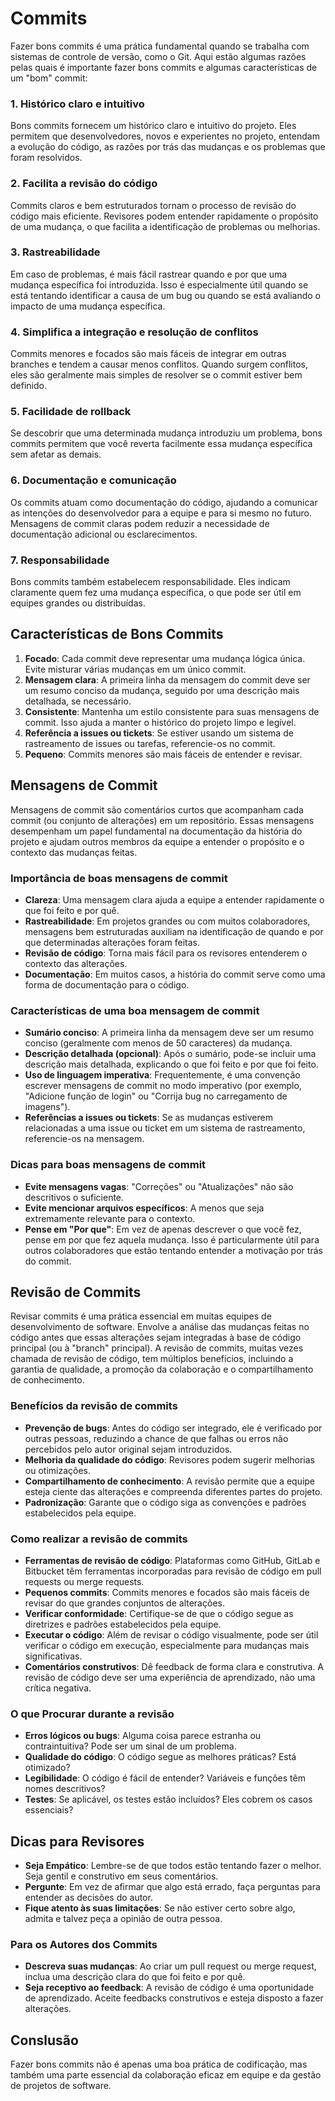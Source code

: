 # Commits

Fazer bons commits é uma prática fundamental quando se trabalha com sistemas de controle de versão, como o Git. Aqui estão algumas razões pelas quais é importante fazer bons commits e algumas características de um "bom" commit:

### 1. Histórico claro e intuitivo
Bons commits fornecem um histórico claro e intuitivo do projeto. Eles permitem que desenvolvedores, novos e experientes no projeto, entendam a evolução do código, as razões por trás das mudanças e os problemas que foram resolvidos.

### 2. Facilita a revisão do código
Commits claros e bem estruturados tornam o processo de revisão do código mais eficiente. Revisores podem entender rapidamente o propósito de uma mudança, o que facilita a identificação de problemas ou melhorias.

### 3. Rastreabilidade
Em caso de problemas, é mais fácil rastrear quando e por que uma mudança específica foi introduzida. Isso é especialmente útil quando se está tentando identificar a causa de um bug ou quando se está avaliando o impacto de uma mudança específica.

### 4. Simplifica a integração e resolução de conflitos
Commits menores e focados são mais fáceis de integrar em outras branches e tendem a causar menos conflitos. Quando surgem conflitos, eles são geralmente mais simples de resolver se o commit estiver bem definido.

### 5. Facilidade de rollback
Se descobrir que uma determinada mudança introduziu um problema, bons commits permitem que você reverta facilmente essa mudança específica sem afetar as demais.

### 6. Documentação e comunicação
Os commits atuam como documentação do código, ajudando a comunicar as intenções do desenvolvedor para a equipe e para si mesmo no futuro. Mensagens de commit claras podem reduzir a necessidade de documentação adicional ou esclarecimentos.

### 7. Responsabilidade
Bons commits também estabelecem responsabilidade. Eles indicam claramente quem fez uma mudança específica, o que pode ser útil em equipes grandes ou distribuídas.

## Características de Bons Commits

1. **Focado**: Cada commit deve representar uma mudança lógica única. Evite misturar várias mudanças em um único commit.
2. **Mensagem clara**: A primeira linha da mensagem do commit deve ser um resumo conciso da mudança, seguido por uma descrição mais detalhada, se necessário.
3. **Consistente**: Mantenha um estilo consistente para suas mensagens de commit. Isso ajuda a manter o histórico do projeto limpo e legível.
4. **Referência a issues ou tickets**: Se estiver usando um sistema de rastreamento de issues ou tarefas, referencie-os no commit.
5. **Pequeno**: Commits menores são mais fáceis de entender e revisar.

## Mensagens de Commit

Mensagens de commit são comentários curtos que acompanham cada commit (ou conjunto de alterações) em um repositório. Essas mensagens desempenham um papel fundamental na documentação da história do projeto e ajudam outros membros da equipe a entender o propósito e o contexto das mudanças feitas.

### Importância de boas mensagens de commit

- **Clareza**: Uma mensagem clara ajuda a equipe a entender rapidamente o que foi feito e por quê.
- **Rastreabilidade**: Em projetos grandes ou com muitos colaboradores, mensagens bem estruturadas auxiliam na identificação de quando e por que determinadas alterações foram feitas.
- **Revisão de código**: Torna mais fácil para os revisores entenderem o contexto das alterações.
- **Documentação**: Em muitos casos, a história do commit serve como uma forma de documentação para o código.

### Características de uma boa mensagem de commit

- **Sumário conciso**: A primeira linha da mensagem deve ser um resumo conciso (geralmente com menos de 50 caracteres) da mudança.
- **Descrição detalhada (opcional)**: Após o sumário, pode-se incluir uma descrição mais detalhada, explicando o que foi feito e por que foi feito.
- **Uso de linguagem imperativa**: Frequentemente, é uma convenção escrever mensagens de commit no modo imperativo (por exemplo, "Adicione função de login" ou "Corrija bug no carregamento de imagens").
- **Referências a issues ou tickets**: Se as mudanças estiverem relacionadas a uma issue ou ticket em um sistema de rastreamento, referencie-os na mensagem.

### Dicas para boas mensagens de commit

- **Evite mensagens vagas**: "Correções" ou "Atualizações" não são descritivos o suficiente.
- **Evite mencionar arquivos específicos**: A menos que seja extremamente relevante para o contexto.
- **Pense em "Por que"**: Em vez de apenas descrever o que você fez, pense em por que fez aquela mudança. Isso é particularmente útil para outros colaboradores que estão tentando entender a motivação por trás do commit.

## Revisão de Commits

Revisar commits é uma prática essencial em muitas equipes de desenvolvimento de software. Envolve a análise das mudanças feitas no código antes que essas alterações sejam integradas à base de código principal (ou à "branch" principal). A revisão de commits, muitas vezes chamada de revisão de código, tem múltiplos benefícios, incluindo a garantia de qualidade, a promoção da colaboração e o compartilhamento de conhecimento.

### Benefícios da revisão de commits

- **Prevenção de bugs**: Antes do código ser integrado, ele é verificado por outras pessoas, reduzindo a chance de que falhas ou erros não percebidos pelo autor original sejam introduzidos.
- **Melhoria da qualidade do código**: Revisores podem sugerir melhorias ou otimizações.
- **Compartilhamento de conhecimento**: A revisão permite que a equipe esteja ciente das alterações e compreenda diferentes partes do projeto.
- **Padronização**: Garante que o código siga as convenções e padrões estabelecidos pela equipe.

### Como realizar a revisão de commits

- **Ferramentas de revisão de código**: Plataformas como GitHub, GitLab e Bitbucket têm ferramentas incorporadas para revisão de código em pull requests ou merge requests.
- **Pequenos commits**: Commits menores e focados são mais fáceis de revisar do que grandes conjuntos de alterações.
- **Verificar conformidade**: Certifique-se de que o código segue as diretrizes e padrões estabelecidos pela equipe.
- **Executar o código**: Além de revisar o código visualmente, pode ser útil verificar o código em execução, especialmente para mudanças mais significativas.
- **Comentários construtivos**: Dê feedback de forma clara e construtiva. A revisão de código deve ser uma experiência de aprendizado, não uma crítica negativa.

### O que Procurar durante a revisão

- **Erros lógicos ou bugs**: Alguma coisa parece estranha ou contraintuitiva? Pode ser um sinal de um problema.
- **Qualidade do código**: O código segue as melhores práticas? Está otimizado?
- **Legibilidade**: O código é fácil de entender? Variáveis e funções têm nomes descritivos?
- **Testes**: Se aplicável, os testes estão incluídos? Eles cobrem os casos essenciais?

## Dicas para Revisores

- **Seja Empático**: Lembre-se de que todos estão tentando fazer o melhor. Seja gentil e construtivo em seus comentários.
- **Pergunte**: Em vez de afirmar que algo está errado, faça perguntas para entender as decisões do autor.
- **Fique atento às suas limitações**: Se não estiver certo sobre algo, admita e talvez peça a opinião de outra pessoa.

### Para os Autores dos Commits

- **Descreva suas mudanças**: Ao criar um pull request ou merge request, inclua uma descrição clara do que foi feito e por quê.
- **Seja receptivo ao feedback**: A revisão de código é uma oportunidade de aprendizado. Aceite feedbacks construtivos e esteja disposto a fazer alterações.

## Conslusão

Fazer bons commits não é apenas uma boa prática de codificação, mas também uma parte essencial da colaboração eficaz em equipe e da gestão de projetos de software.
